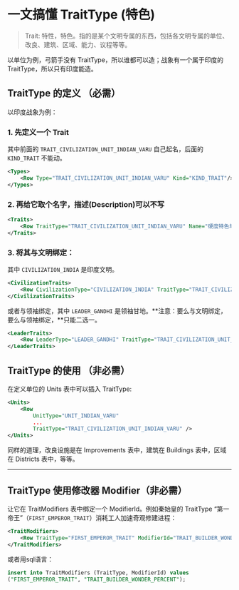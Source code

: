 
# 一文搞懂 TraitType (特色)

> Trait: 特性，特色。指的是某个文明专属的东西，包括各文明专属的单位、改良、建筑、区域、能力、议程等等。

以单位为例，弓箭手没有 TraitType，所以谁都可以造；战象有一个属于印度的 TraitType，所以只有印度能造。

## TraitType 的定义 （必需）

以印度战象为例：

### 1. 先定义一个 Trait

其中前面的 `TRAIT_CIVILIZATION_UNIT_INDIAN_VARU` 自己起名，后面的 `KIND_TRAIT` 不能动。

```xml
<Types>
    <Row Type="TRAIT_CIVILIZATION_UNIT_INDIAN_VARU" Kind="KIND_TRAIT"/>
</Types>
```

### 2. 再给它取个名字，描述(Description)可以不写

```xml
<Traits>
    <Row TraitType="TRAIT_CIVILIZATION_UNIT_INDIAN_VARU" Name="硬度特色单位：战象"/>
</Traits>
```

### 3. 将其与文明绑定：

其中 `CIVILIZATION_INDIA` 是印度文明。

```xml
<CivilizationTraits>
    <Row CivilizationType="CIVILIZATION_INDIA" TraitType="TRAIT_CIVILIZATION_UNIT_INDIAN_VARU"/>
</CivilizationTraits>
```

或者与领袖绑定，其中 `LEADER_GANDHI` 是领袖甘地。**注意：要么与文明绑定，要么与领袖绑定，**只能二选一。
```xml
<LeaderTraits>
    <Row LeaderType="LEADER_GANDHI" TraitType="TRAIT_CIVILIZATION_UNIT_INDIAN_VARU"/>
</LeaderTraits>
```


## TraitType 的使用 （非必需）

在定义单位的 Units 表中可以插入 TraitType:

```xml
<Units>
    <Row
        UnitType="UNIT_INDIAN_VARU"
        ...
        TraitType="TRAIT_CIVILIZATION_UNIT_INDIAN_VARU" />
</Units>
```

同样的道理，改良设施是在 Improvements 表中，建筑在 Buildings 表中，区域在 Districts 表中，等等。

---

## TraitType 使用修改器 Modifier（非必需）

让它在 TraitModifiers 表中绑定一个 ModifierId。例如秦始皇的 TraitType “第一帝王”（`FIRST_EMPEROR_TRAIT`）消耗工人加速奇观修建进程：

```xml
<TraitModifiers>
    <Row TraitType="FIRST_EMPEROR_TRAIT" ModifierId="TRAIT_BUILDER_WONDER_PERCENT"/>
</TraitModifiers>
```

或者用sql语言：

```sql
insert into TraitModifiers (TraitType, ModifierId) values
("FIRST_EMPEROR_TRAIT", "TRAIT_BUILDER_WONDER_PERCENT");
```





















